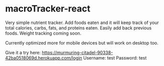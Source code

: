 # macroTracker-react

Very simple nutrient tracker. 
Add foods eaten and it will keep track of your total calories, carbs, fats, and proteins eaten. 
Easily add back previous foods. Weight tracking coming soon.

Currently optimized more for mobile devices but will work on desktop too. 

Give it a try here: https://murmuring-citadel-90338-42ba0518069d.herokuapp.com/login
Username: test
Password: test
